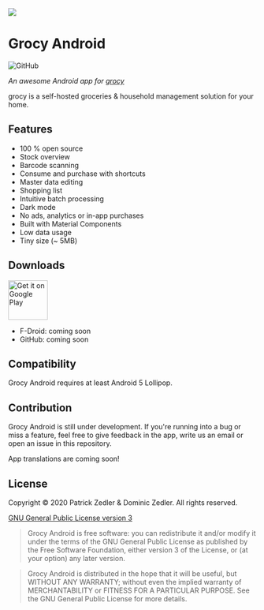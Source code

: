 <img src="https://raw.githubusercontent.com/patzly/grocy-android/master/images/github_header.png" />

# Grocy Android

![GitHub](https://img.shields.io/github/license/patzly/grocy-android.svg)

*An awesome Android app for [grocy](https://grocy.info/)*

grocy is a self-hosted groceries & household management solution for your home.

## Features

* 100 % open source
* Stock overview
* Barcode scanning
* Consume and purchase with shortcuts
* Master data editing
* Shopping list
* Intuitive batch processing
* Dark mode
* No ads, analytics or in-app purchases
* Built with Material Components
* Low data usage
* Tiny size (~ 5MB)

## Downloads

<a href='https://play.google.com/store/apps/details?id=xyz.zedler.patrick.grocy&pcampaignid=pcampaignidMKT-Other-global-all-co-prtnr-py-PartBadge-Mar2515-1'><img alt='Get it on Google Play' height="80" src='https://play.google.com/intl/en_us/badges/static/images/badges/en_badge_web_generic.png'/></a>

* F-Droid: coming soon
* GitHub: coming soon

## Compatibility

Grocy Android requires at least Android 5 Lollipop.

## Contribution

Grocy Android is still under development. If you're running into a bug or miss a feature, feel free to give feedback in the app, write us an email or open an issue in this repository.

App translations are coming soon!

## License

Copyright &copy; 2020 Patrick Zedler & Dominic Zedler. All rights reserved.

[GNU General Public License version 3](https://www.gnu.org/licenses/gpl.txt)

> Grocy Android is free software: you can redistribute it and/or modify it under the terms of the GNU General Public License as published by the Free Software Foundation, either version 3 of the License, or (at your option) any later version.

> Grocy Android is distributed in the hope that it will be useful, but WITHOUT ANY WARRANTY; without even the implied warranty of MERCHANTABILITY or FITNESS FOR A PARTICULAR PURPOSE. See the GNU General Public License for more details.
